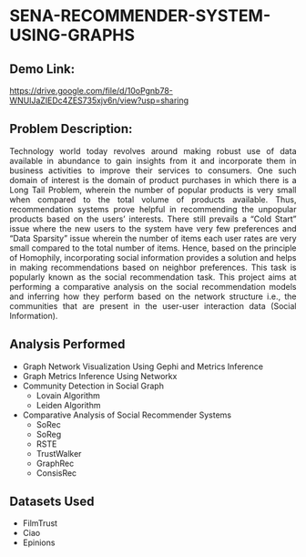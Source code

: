 # SENA-RECOMMENDER-SYSTEM-USING-GRAPHS

## Demo Link:<br>
https://drive.google.com/file/d/10oPgnb78-WNUlJaZIEDc4ZES735xjv6n/view?usp=sharing

## <b>Problem Description:</b><br>
<div align="justify">
Technology world today revolves around making robust use of data available in abundance to gain insights from it and incorporate them in business activities to improve their services to consumers. One such domain of interest is the domain of product purchases in which there is a Long Tail Problem, wherein the number of popular products is very small when compared to the total volume of products available. Thus, recommendation systems prove helpful in recommending the unpopular products based on the users’ interests. There still prevails a “Cold Start” issue where the new users to the system have very few preferences and “Data Sparsity” issue wherein the number of items each user rates are very small compared to the total number of items. Hence, based on the principle of Homophily, incorporating social information provides a solution and helps in making recommendations based on neighbor preferences. This task is popularly known as the social recommendation task. This project aims at performing a comparative analysis on the social recommendation models and inferring how they perform based on the network structure i.e., the communities that are present in the user-user interaction data (Social Information).
</div>

## Analysis Performed
- Graph Network Visualization Using Gephi and Metrics Inference
- Graph Metrics Inference Using Networkx
- Community Detection in Social Graph
  - Lovain Algorithm
  - Leiden Algorithm
- Comparative Analysis of Social Recommender Systems
  - SoRec
  - SoReg
  - RSTE
  - TrustWalker
  - GraphRec
  - ConsisRec 
 
## Datasets Used
- FilmTrust
- Ciao
- Epinions
